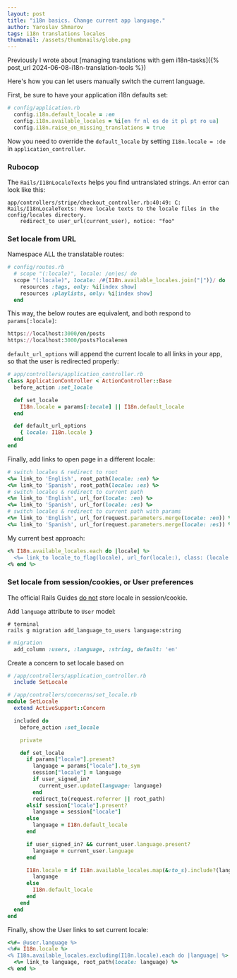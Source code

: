 ```yaml
---
layout: post
title: "i18n basics. Change current app language."
author: Yaroslav Shmarov
tags: i18n translations locales
thumbnail: /assets/thumbnails/globe.png
---
```


Previously I wrote about [managing translations with gem i18n-tasks]({% post_url 2024-06-08-i18n-translation-tools %})

Here's how you can let users manually switch the current language.

First, be sure to have your application i18n defaults set:

```ruby
# config/application.rb
  config.i18n.default_locale = :en
  config.i18n.available_locales = %i[en fr nl es de it pl pt ro ua]
  config.i18n.raise_on_missing_translations = true
```

Now you need to override the `default_locale` by setting `I18n.locale = :de` in `application_controller`.

### Rubocop

The `Rails/I18nLocaleTexts` helps you find untranslated strings. An error can look like this:

```shell
app/controllers/stripe/checkout_controller.rb:40:49: C: Rails/I18nLocaleTexts: Move locale texts to the locale files in the config/locales directory.
    redirect_to user_url(current_user), notice: "foo"
```

### Set locale from URL

Namespace ALL the translatable routes:

```ruby
# config/routes.rb
  # scope "(:locale)", locale: /en|es/ do
  scope "(:locale)", locale: /#{I18n.available_locales.join("|")}/ do
    resources :tags, only: %i[index show]
    resources :playlists, only: %i[index show]
  end
```

This way, the below routes are equivalent, and both respond to `params[:locale]`:

```ruby
https://localhost:3000/en/posts
https://localhost:3000/posts?locale=en
```

`default_url_options` will append the current locale to all links in your app, so that the user is redirected properly:

```ruby
# app/controllers/application_controller.rb
class ApplicationController < ActionController::Base
  before_action :set_locale

  def set_locale
    I18n.locale = params[:locale] || I18n.default_locale
  end

  def default_url_options
    { locale: I18n.locale }
  end
end
```

Finally, add links to open page in a different locale:

```ruby
# switch locales & redirect to root 
<%= link_to 'English', root_path(locale: :en) %>
<%= link_to 'Spanish', root_path(locale: :es) %>
# switch locales & redirect to current path 
<%= link_to 'English', url_for(locale: :en) %>
<%= link_to 'Spanish', url_for(locale: :es) %>
# switch locales & redirect to current path with params
<%= link_to 'English', url_for(request.parameters.merge(locale: :en)) %>
<%= link_to 'Spanish', url_for(request.parameters.merge(locale: :es)) %>
```

My current best approach:

```ruby
<% I18n.available_locales.each do |locale| %>
  <%= link_to locale_to_flag(locale), url_for(locale:), class: (locale == I18n.locale ? "border-b" : "") %>
<% end %>
```

### Set locale from session/cookies, or User preferences

The official Rails Guides [do not](https://guides.rubyonrails.org/i18n.html#storing-the-locale-from-the-session-or-cookies) store locale in session/cookie.

Add `language` attribute to `User` model:

```shell
# terminal
rails g migration add_language_to_users language:string
```

```ruby
# migration
  add_column :users, :language, :string, default: 'en'
```

Create a concern to set locale based on 

```ruby
# /app/controllers/application_controller.rb
  include SetLocale
```

```ruby
# /app/controllers/concerns/set_locale.rb
module SetLocale
  extend ActiveSupport::Concern

  included do
    before_action :set_locale

    private

    def set_locale
      if params["locale"].present?
        language = params["locale"].to_sym
        session["locale"] = language
        if user_signed_in?
          current_user.update(language: language)
        end
        redirect_to(request.referrer || root_path)
      elsif session["locale"].present?
        language = session["locale"]
      else
        language = I18n.default_locale
      end

      if user_signed_in? && current_user.language.present?
        language = current_user.language
      end

      I18n.locale = if I18n.available_locales.map(&:to_s).include?(language)
        language
      else
        I18n.default_locale
      end
    end
  end
end
```

Finally, show the User links to set current locale:

```ruby
<%#= @user.language %>
<%#= I18n.locale %>
<% I18n.available_locales.excluding(I18n.locale).each do |language| %>
  <%= link_to language, root_path(locale: language) %>
<% end %>
```
